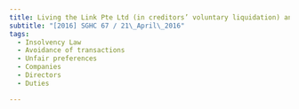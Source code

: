 ```yaml
---
title: Living the Link Pte Ltd (in creditors’ voluntary liquidation) and others v Tan Lay Tin Tina and 
subtitle: "[2016] SGHC 67 / 21\_April\_2016"
tags:
  - Insolvency Law
  - Avoidance of transactions
  - Unfair preferences
  - Companies
  - Directors
  - Duties

---
```


